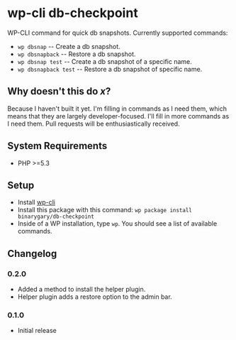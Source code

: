 # wp-cli db-checkpoint

WP-CLI command for quick db snapshots. Currently supported commands:

* `wp dbsnap` -- Create a db snapshot.
* `wp dbsnapback` -- Restore a db snapshot.
* `wp dbsnap test` -- Create a db snapshot of a specific name.
* `wp dbsnapback test` -- Restore a db snapshot of specific name.

## Why doesn't this do _x_?

Because I haven't built it yet. I'm filling in commands as I need them, which means that they are largely developer-focused. I'll fill in more commands as I need them. Pull requests will be enthusiastically received.

## System Requirements

* PHP >=5.3

## Setup

* Install [wp-cli](https://wp-cli.org)
* Install this package with this command: `wp package install binarygary/db-checkpoint`
* Inside of a WP installation, type `wp`. You should see a list of available commands.

## Changelog

### 0.2.0

* Added a method to install the helper plugin.
* Helper plugin adds a restore option to the admin bar.

### 0.1.0

* Initial release
